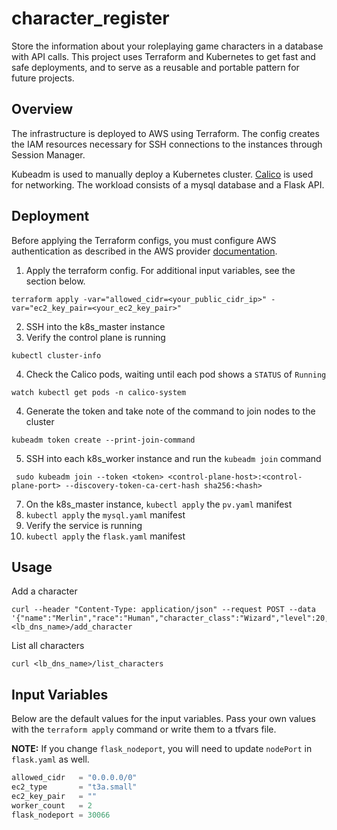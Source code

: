 # character_register

Store the information about your roleplaying game characters in a database 
with API calls. This project uses Terraform and Kubernetes to get fast and safe 
deployments, and to serve as a reusable and portable pattern for future projects.

## Overview

The infrastructure is deployed to AWS using Terraform. The config creates the 
IAM resources necessary for SSH connections to the instances through Session 
Manager.

Kubeadm is used to manually deploy a Kubernetes cluster. [Calico][calico] is 
used for networking. The workload consists of a mysql database and a Flask API.

## Deployment

Before applying the Terraform configs, you must configure AWS authentication as 
described in the AWS provider [documentation][authentication].

1. Apply the terraform config. For additional input variables, see the section 
below.
```shell
terraform apply -var="allowed_cidr=<your_public_cidr_ip>" -var="ec2_key_pair=<your_ec2_key_pair>"
```
2. SSH into the k8s_master instance
3. Verify the control plane is running
```shell
kubectl cluster-info
```
4. Check the Calico pods, waiting until each pod shows a `STATUS` of `Running`
```shell
watch kubectl get pods -n calico-system
```
4. Generate the token and take note of the command to join nodes to the cluster
```shell
kubeadm token create --print-join-command
```
5. SSH into each k8s_worker instance and run the `kubeadm join` command
```shell
 sudo kubeadm join --token <token> <control-plane-host>:<control-plane-port> --discovery-token-ca-cert-hash sha256:<hash>
 ```
7. On the k8s_master instance, `kubectl apply` the `pv.yaml` manifest
8. `kubectl apply` the `mysql.yaml` manifest
9. Verify the service is running
10. `kubectl apply` the `flask.yaml` manifest

## Usage

Add a character
```shell
curl --header "Content-Type: application/json" --request POST --data '{"name":"Merlin","race":"Human","character_class":"Wizard","level":20,"hp":60}' <lb_dns_name>/add_character
```

List all characters
```shell
curl <lb_dns_name>/list_characters
```

## Input Variables

Below are the default values for the input variables. Pass your own values with 
the `terraform apply` command or write them to a tfvars file.

**NOTE:** If you change `flask_nodeport`, you will need to update `nodePort` in 
`flask.yaml` as well.

```terraform
allowed_cidr   = "0.0.0.0/0"
ec2_type       = "t3a.small"
ec2_key_pair   = ""
worker_count   = 2
flask_nodeport = 30066
```

[calico]: https://www.tigera.io/project-calico/
[authentication]: https://registry.terraform.io/providers/hashicorp/aws/2.42.0/docs#authentication
